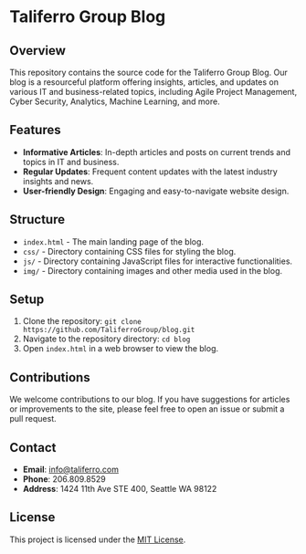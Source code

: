 # Taliferro Group Blog

## Overview
This repository contains the source code for the Taliferro Group Blog. Our blog is a resourceful platform offering insights, articles, and updates on various IT and business-related topics, including Agile Project Management, Cyber Security, Analytics, Machine Learning, and more.

## Features
- **Informative Articles**: In-depth articles and posts on current trends and topics in IT and business.
- **Regular Updates**: Frequent content updates with the latest industry insights and news.
- **User-friendly Design**: Engaging and easy-to-navigate website design.

## Structure
- `index.html` - The main landing page of the blog.
- `css/` - Directory containing CSS files for styling the blog.
- `js/` - Directory containing JavaScript files for interactive functionalities.
- `img/` - Directory containing images and other media used in the blog.

## Setup
1. Clone the repository: `git clone https://github.com/TaliferroGroup/blog.git`
2. Navigate to the repository directory: `cd blog`
3. Open `index.html` in a web browser to view the blog.

## Contributions
We welcome contributions to our blog. If you have suggestions for articles or improvements to the site, please feel free to open an issue or submit a pull request.

## Contact
- **Email**: [info@taliferro.com](mailto:info@taliferro.com)
- **Phone**: 206.809.8529
- **Address**: 1424 11th Ave STE 400, Seattle WA 98122

## License
This project is licensed under the [MIT License](LICENSE).
